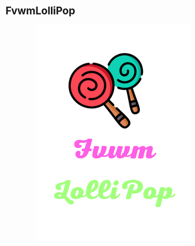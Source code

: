 <h1>FvwmLolliPop</h1>
<p align="right">
	<img src="https://github.com/lollipopfvwm/lollipopfvwm/blob/main/images/LolliPop.png">
</p>
